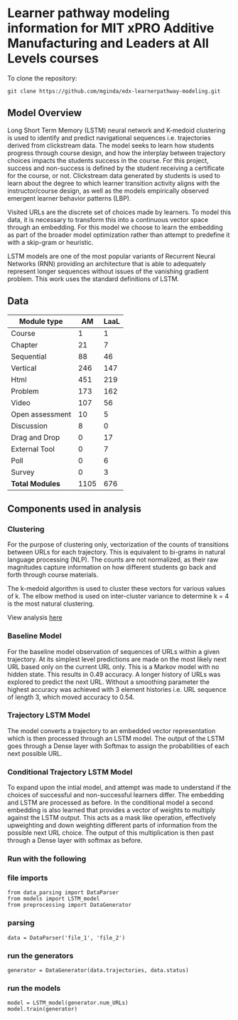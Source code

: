 # Learner pathway modeling information for MIT xPRO Additive Manufacturing and Leaders at All Levels courses

To clone the repository:

```
git clone https://github.com/mginda/edx-learnerpathway-modeling.git

```
## Model Overview

Long Short Term Memory (LSTM) neural network and K-medoid clustering is used to identify and predict navigational sequences i.e. trajectories derived from clickstream data.  The model seeks to learn how students progress through course design, and how the interplay between trajectory choices impacts the students success in the course. For this project, success and non-success is defined by the student receiving a certificate for the course, or not.  Clickstream data generated by students is used to learn about the degree to which learner transition activity aligns with the instructor/course design, as well as the models empirically observed emergent learner behavior patterns (LBP).

Visited URLs are the discrete set of choices made by learners.  To model this data, it is necessary to transform this into a continuous vector space through an embedding.  For this model we choose to learn the embedding as part of the broader model optimization rather than attempt to predefine it with a skip-gram or heuristic.

LSTM models are one of the most popular variants of Recurrent Neural Networks (RNN) providing an architecture that is able to adequately represent longer sequences without issues of the vanishing gradient problem.   This work uses the standard definitions of LSTM.  

## Data
| Module type    |    AM    | LaaL     |
| -------------- | -------- | -------- |
| Course         |     1    |     1    |
| Chapter        |     21   |     7    |
| Sequential     |     88   |     46    |
| Vertical       |     246   |     147    |
| Html           |     451   |     219    |
| Problem        |     173   |     162    |
| Video          |     107   |     56    |
| Open assessment|     10   |     5    | 
| Discussion     |     8    |     0    | 
| Drag and Drop  |     0    |     17    | 
| External Tool  |     0    |     7    | 
| Poll           |     0    |     6    | 
| Survey         |     0    |     3    | 
| **Total Modules**     |     1105   |     676    | 

## Components used in analysis
### Clustering
For the purpose of clustering only, vectorization of the counts of transitions between URLs for each trajectory.  This is equivalent to bi-grams in natural language processing (NLP).  The counts are not normalized, as their raw magnitudes capture information on how different students go back and forth through course materials.

The k-medoid algorithm is used to cluster these vectors for various values of k.  The elbow method is used on inter-cluster variance to determine k = 4 is the most natural clustering.

View analysis [here](https://github.com/mginda/edx-learnerpathway-modeling/blob/main/clustering_analysis/trajectory_clustering.ipynb)

### Baseline Model
For the baseline model observation of sequences of URLs within a given trajectory.  At its simplest level predictions are made on the most likely next URL based only on the current URL only.  This is a Markov model with no hidden state.
This results in 0.49 accuracy.  A longer history of URLs was explored to predict the next URL.  Without a smoothing parameter the highest accuracy was achieved with 3 element histories i.e. URL sequence of length 3, which moved accuracy to 0.54.

### Trajectory LSTM Model
The model converts a trajectory to an embedded vector representation which is then processed through an LSTM model.  The output of the LSTM goes through a Dense layer with Softmax to assign the probabilities of each next possible URL.  

### Conditional Trajectory LSTM Model
To expand upon the intial model, and attempt was made to understand if the choices of successful and non-successful learners differ. The embedding and LSTM are processed as before.  In the conditional model a second embedding is also learned that provides a vector of weights to multiply against the LSTM output.  This acts as a mask like operation, effectively upweighting and down weighting different parts of information from the possible next URL choice.  The output of this multiplication is then past through a Dense layer with softmax as before.


### Run with the following
### file imports
```
from data_parsing import DataParser
from models import LSTM_model
from preprocessing import DataGenerator

```
### parsing
```
data = DataParser('file_1', 'file_2')

```
### run the generators
```
generator = DataGenerator(data.trajectories, data.status)

```
### run the models
```
model = LSTM_model(generator.num_URLs)
model.train(generator)

```
